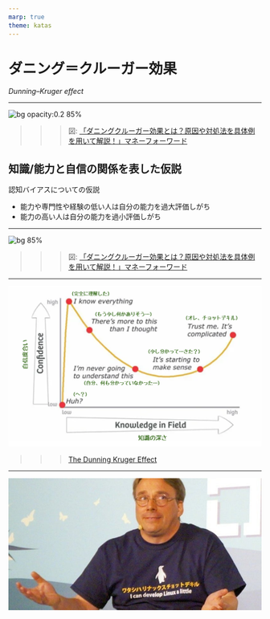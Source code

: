```yaml
---
marp: true
theme: katas
---
```

<!-- 
size: 16:9
paginate: true
-->
<!-- header: 勉強会#-->

# ダニング＝クルーガー効果

_Dunning–Kruger effect_

---

![bg opacity:0.2 85%](https://biz.moneyforward.com/payroll/basic/wp-content/uploads/2023/08/image1.jpg)

>>> 図: [「ダニングクルーガー効果とは？原因や対処法を具体例を用いて解説！」マネーフォーワード](https://biz.moneyforward.com/payroll/basic/63123/)

## 知識/能力と自信の関係を表した仮説

認知バイアスについての仮説

* 能力や専門性や経験の低い人は自分の能力を過大評価しがち
* 能力の高い人は自分の能力を過小評価しがち

<!-- 1999年に発表。 -->

---

![bg 85%](https://biz.moneyforward.com/payroll/basic/wp-content/uploads/2023/08/image1.jpg)

>>> 図: [「ダニングクルーガー効果とは？原因や対処法を具体例を用いて解説！」マネーフォーワード](https://biz.moneyforward.com/payroll/basic/63123/)

<!-- 2005年のダニングの自著「Self-insight」で「あなたが無能なら、あなたは自分が無能であることを知ることはできない。正しい答えを生み出すために必要なスキルは、正解が何であるかを認識するために必要なスキルと同じである。」 -->

---

![bg 75%](./assets/dunning-kruger.png)

>>> [The Dunning Kruger Effect](https://dev.to/theiyd/the-dunning-kruger-effect-3cj2)

<!-- 一方で、『インポスター症候群』という言葉もある。インポスターは「詐欺師」や「偽物」といった意味。
インポスター症候群(impostor syndrome)とは、自分を肯定することができないため、周りから称賛されても、それを受け入れることができず、詐欺師のように周りを「騙している」という感覚に陥ってしまう心理傾向のこと。
「自分に自信が持てない……」「周りから期待されることが息苦しい……」「本当はたいした人間でないと、いつ悟られるか不安……」などなど -->
<!-- 
1　現在に集中して、未来を心配しすぎない
2　自分にも他人にも完璧を求めない
3　自分より優秀だと思う人の中に身を置く
4　褒められたら否定せず受け止める
 -->
---

![bg](./assets/linus_torvalds.jpg)